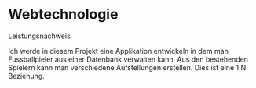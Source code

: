 # Webtechnologie
Leistungsnachweis 

Ich werde in diesem Projekt eine Applikation entwickeln in dem man Fussballpieler aus einer Datenbank verwalten kann. Aus den bestehenden Spielern kann man verschiedene Aufstellungen erstellen. Dies ist eine 1:N Beziehung.
